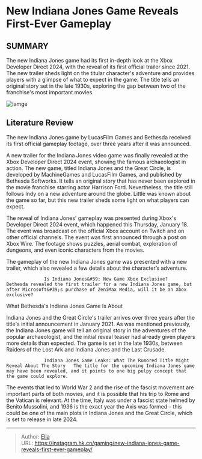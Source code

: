 # New Indiana Jones Game Reveals First-Ever Gameplay


## SUMMARY 



  The new Indiana Jones game had its first in-depth look at the Xbox Developer Direct 2024, with the reveal of its first official trailer since 2021.   The new trailer sheds light on the titular character&#39;s adventure and provides players with a glimpse of what to expect in the game.   The title tells an original story set in the late 1930s, exploring the gap between two of the franchise&#39;s most important movies.  

![iamge](https://static1.srcdn.com/wordpress/wp-content/uploads/2024/01/indiana-jones-game.jpg)

## Literature Review

The new Indiana Jones game by LucasFilm Games and Bethesda received its first official gameplay footage, over three years after it was announced.




A new trailer for the Indiana Jones video game was finally revealed at the Xbox Developer Direct 2024 event, showing the famous archaeologist in action. The new game, titled Indiana Jones and the Great Circle, is developed by MachineGames and LucasFilm Games, and published by Bethesda Softworks. It tells an original story that has never been explored in the movie franchise starring actor Harrison Ford. Nevertheless, the title still follows Indy on a new adventure around the globe. Little was known about the game so far, but this new trailer sheds some light on what players can expect.




The reveal of Indiana Jones’ gameplay was presented during Xbox&#39;s Developer Direct 2024 event, which happened this Thursday, January 18. The event was broadcast on the official Xbox account on Twitch and on other official channels. The event was first announced through a post on Xbox Wire. The footage shows puzzles, aerial combat, exploration of dungeons, and even iconic characters from the movies.

The gameplay of the new Indiana Jones game was presented with a new trailer, which also revealed a few details about the character’s adventure.


 

                  Is Indiana Jones&#39; New Game Xbox Exclusive?   Bethesda revealed the first trailer for a new Indiana Jones game, but after Microsoft&#39;s purchase of ZeniMax Media, will it be an Xbox exclusive?   





 What Bethesda&#39;s Indiana Jones Game Is About 
          

Indiana Jones and the Great Circle&#39;s trailer arrives over three years after the title&#39;s initial announcement in January 2021. As was mentioned previously, the Indiana Jones game will tell an original story in the adventures of the popular archaeologist, and the initial reveal teaser had already given players more details than expected. The game is set in the late 1930s, between Raiders of the Lost Ark and Indiana Jones and the Last Crusade.

                  Indiana Jones Game Leaks: What The Rumored Title Might Reveal About The Story   The title for the upcoming Indiana Jones game may have been revealed, and it points to one big pulpy concept that the game could explore.   

The events that led to World War 2 and the rise of the fascist movement are important parts of both movies, and it is possible that his trip to Rome and the Vatican is relevant. At the time, Italy was under a fascist state helmed by Benito Mussolini, and 1936 is the exact year the Axis was formed – this could be one of the main plots in Indiana Jones and the Great Circle, which is set to release in late 2024.






---

> Author: [Ella](https://instagram.hk.cn/)  
> URL: https://instagram.hk.cn/gaming/new-indiana-jones-game-reveals-first-ever-gameplay/  

